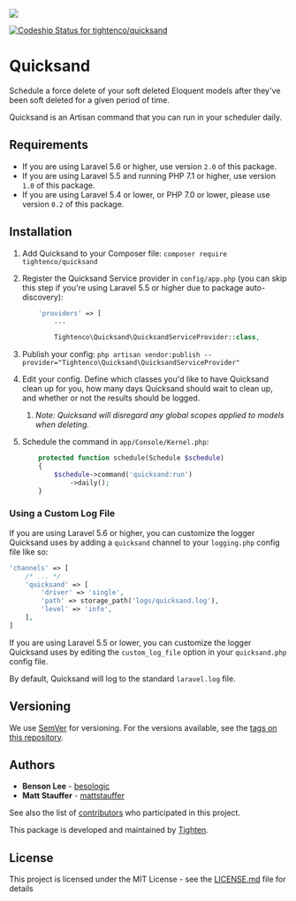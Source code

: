 ![](https://raw.githubusercontent.com/tightenco/quicksand/master/quicksand-logo.png)

[ ![Codeship Status for tightenco/quicksand](https://app.codeship.com/projects/a9e67790-46e9-0134-a8cb-3a2b7d7aa9d2/status?branch=master)](https://app.codeship.com/projects/169050)

# Quicksand

Schedule a force delete of your soft deleted Eloquent models after they've been soft deleted for a given period of time.

Quicksand is an Artisan command that you can run in your scheduler daily.

## Requirements

- If you are using Laravel 5.6 or higher, use version `2.0` of this package.
- If you are using Laravel 5.5 and running PHP 7.1 or higher, use version `1.0` of this package.
- If you are using Laravel 5.4 or lower, or PHP 7.0 or lower, please use version `0.2` of this package.

## Installation

1. Add Quicksand to your Composer file: `composer require tightenco/quicksand`
2. Register the Quicksand Service provider in `config/app.php` (you can skip this step if you're using Laravel 5.5 or higher due to package auto-discovery):
    
    ```php
        'providers' => [
            ...

            Tightenco\Quicksand\QuicksandServiceProvider::class,
    ```
3. Publish your config: `php artisan vendor:publish --provider="Tightenco\Quicksand\QuicksandServiceProvider"`
4. Edit your config. Define which classes you'd like to have Quicksand clean up for you, how many days Quicksand should wait to clean up, and whether or not the results should be logged.
    1. _Note: Quicksand will disregard any global scopes applied to models when deleting._
5. Schedule the command in `app/Console/Kernel.php`:

    ```php
        protected function schedule(Schedule $schedule)
        {
            $schedule->command('quicksand:run')
                ->daily();
        }
    ```
### Using a Custom Log File

If you are using Laravel 5.6 or higher, you can customize the logger Quicksand uses by adding a `quicksand` channel to your `logging.php` config file like so:

```php
'channels' => [
    /* ... */
    'quicksand' => [
        'driver' => 'single',
        'path' => storage_path('logs/quicksand.log'),
        'level' => 'info',
    ],
]
```

If you are using Laravel 5.5 or lower, you can customize the logger Quicksand uses by editing the `custom_log_file` option in your `quicksand.php` config file.

By default, Quicksand will log to the standard `laravel.log` file.

## Versioning

We use [SemVer](http://semver.org/) for versioning. For the versions available, see the [tags on this repository](https://github.com/tightenco/quicksand/tags). 

## Authors

* **Benson Lee** - [besologic](https://github.com/besologic)
* **Matt Stauffer** - [mattstauffer](https://github.com/mattstauffer)

See also the list of [contributors](https://github.com/tightenco/quicksand/graphs/contributors) who participated in this project.

This package is developed and maintained by [Tighten](https://tighten.co).

## License

This project is licensed under the MIT License - see the [LICENSE.md](LICENSE) file for details
